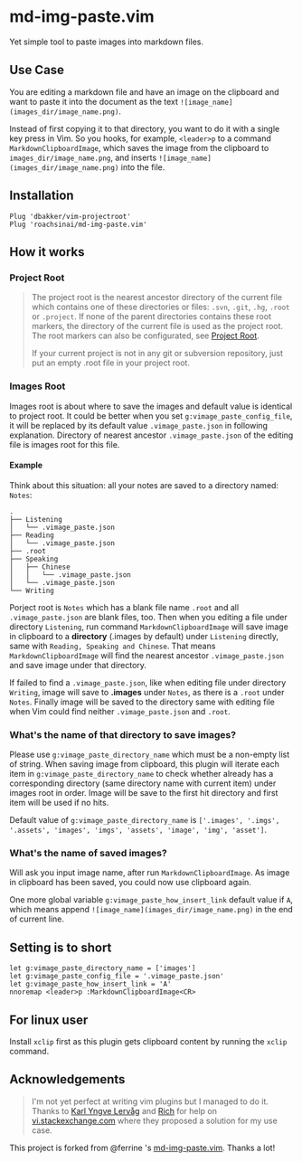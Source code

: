 # md-img-paste.vim

Yet simple tool to paste images into markdown files.

## Use Case

You are editing a markdown file and have an image on the clipboard and want to paste it into the document as the text `![image_name](images_dir/image_name.png)`.

Instead of first copying it to that directory, you want to do it with a single key press in Vim. So you hooks, for example, `<leader>p` to a command `MarkdownClipboardImage`, which saves the image from the clipboard to `images_dir/image_name.png`, and inserts `![image_name](images_dir/image_name.png)` into the file.

## Installation

```
Plug 'dbakker/vim-projectroot'
Plug 'roachsinai/md-img-paste.vim'
```

## How it works

### Project Root

> The project root is the nearest ancestor directory of the current file which contains one of these directories or files: `.svn`, `.git`, `.hg`, `.root` or `.project`. If none of the parent directories contains these root markers, the directory of the current file is used as the project root. The root markers can also be configurated, see [Project Root](https://github.com/skywind3000/asyncrun.vim/wiki/Project-Root).
>
> If your current project is not in any git or subversion repository, just put an empty .root file in your project root.

### Images Root

Images root is about where to save the images and default value is identical to project root.  It could be better when you set `g:vimage_paste_config_file`, it will be replaced by its default value `.vimage_paste.json` in following explanation. Directory of nearest ancestor `.vimage_paste.json` of the editing file is images root for this file.

#### Example

Think about this situation: all your notes are saved to a directory named: `Notes`:

```
.
├── Listening
│   └── .vimage_paste.json
├── Reading
│   └── .vimage_paste.json
├── .root
├── Speaking
│   ├── Chinese
│   │   └── .vimage_paste.json
│   └── .vimage_paste.json
└── Writing
```

Porject root is `Notes` which has a blank file name `.root` and all `.vimage_paste.json` are blank files, too. Then when you editing a file under directory `Listening`, run command `MarkdownClipboardImage` will save image in clipboard to a **directory** (.images by default) under `Listening` directly, same with `Reading, Speaking and Chinese`. That means `MarkdownClipboardImage` will find the nearest ancestor `.vimage_paste.json` and save image under that directory.

If failed to find a `.vimage_paste.json`, like when editing file under directory `Writing`, image will save to **.images** under `Notes`, as there is a `.root` under `Notes`. Finally image will be saved to the directory same with editing file when Vim could find neither `.vimage_paste.json` and `.root`.

### What's the name of that directory to save images?

Please use `g:vimage_paste_directory_name` which must be a non-empty list of string. When saving image from clipboard, this plugin will iterate each item in `g:vimage_paste_directory_name` to check whether already has a corresponding directory (same directory name with current item) under images root in order. Image will be save to the first hit directory and first item will be used if no hits.

Default value of `g:vimage_paste_directory_name` is `['.images', '.imgs', '.assets', 'images', 'imgs', 'assets', 'image', 'img', 'asset']`.

### What's the name of saved images?

Will ask you input image name, after run `MarkdownClipboardImage`. As image in clipboard has been saved, you could now use clipboard again.

One more global variable `g:vimage_paste_how_insert_link` default value if `A`, which means append `![image_name](images_dir/image_name.png)` in the end of current line.

## Setting is to short

```
let g:vimage_paste_directory_name = ['images']
let g:vimage_paste_config_file = '.vimage_paste.json'
let g:vimage_paste_how_insert_link = 'A'
nnoremap <leader>p :MarkdownClipboardImage<CR>
```

## For linux user

Install `xclip` first as this plugin gets clipboard content by running the `xclip` command.

## Acknowledgements

> I'm not yet perfect at writing vim plugins but I managed to do it. Thanks to [Karl Yngve Lervåg](https://vi.stackexchange.com/users/21/karl-yngve-lerv%C3%A5g) and [Rich](https://vi.stackexchange.com/users/343/rich) for help on [vi.stackexchange.com](https://vi.stackexchange.com/questions/14114/paste-link-to-image-in-clipboard-when-editing-markdown) where they proposed a solution for my use case.

This project is forked from @ferrine 's [md-img-paste.vim](https://github.com/K/md-img-paste.vim). Thanks a lot!
